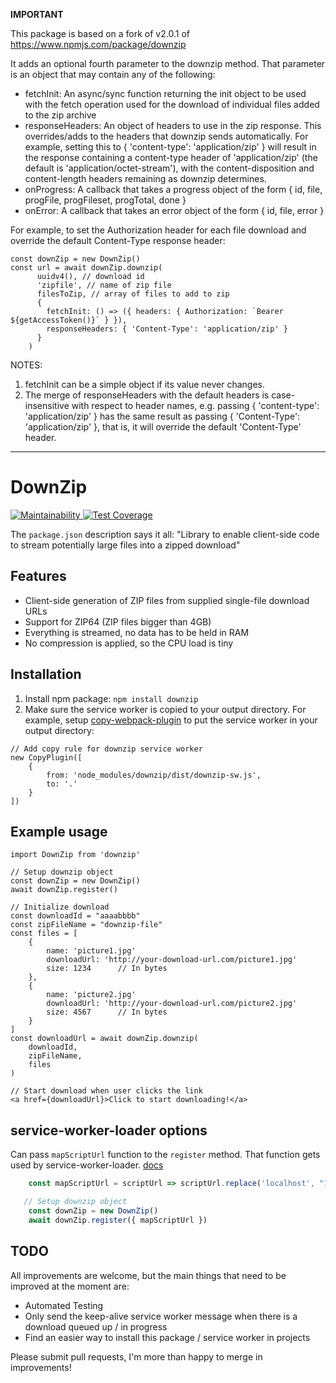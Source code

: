 **IMPORTANT**

This package is based on a fork of v2.0.1 of https://www.npmjs.com/package/downzip

It adds an optional fourth parameter to the downzip method. That parameter is an object that may contain any of the
following:
- fetchInit: An async/sync function returning the init object to be used with the fetch operation used for the download
    of individual files added to the zip archive
- responseHeaders: An object of headers to use in the zip response. This overrides/adds to the headers that downzip
    sends automatically. For example, setting this to { 'content-type': 'application/zip' } will result in the response
    containing a content-type header of 'application/zip' (the default is 'application/octet-stream'), with the
    content-disposition and content-length headers remaining as downzip determines.
- onProgress: A callback that takes a progress object of the form { id, file, progFile, progFileset, progTotal, done }
- onError: A callback that takes an error object of the form { id, file, error }

For example, to set the Authorization header for each file download and override the default Content-Type response
header:

```
const downZip = new DownZip()
const url = await downZip.downzip(
      uuidv4(), // download id
      'zipfile', // name of zip file
      filesToZip, // array of files to add to zip
      { 
        fetchInit: () => ({ headers: { Authorization: `Bearer ${getAccessToken()}` } }),
        responseHeaders: { 'Content-Type': 'application/zip' }
      }
    )
```

NOTES: 
1. fetchInit can be a simple object if its value never changes.
1. The merge of responseHeaders with the default headers is case-insensitive with respect to header names, e.g.
  passing { 'content-type': 'application/zip' } has the same result as passing { 'Content-Type': 'application/zip' }, 
  that is, it will override the default 'Content-Type' header.

---


# DownZip
[![Maintainability](https://api.codeclimate.com/v1/badges/862b0665619d30cd322e/maintainability)](https://codeclimate.com/github/robbederks/downzip/maintainability)[ ![Test Coverage](https://api.codeclimate.com/v1/badges/862b0665619d30cd322e/test_coverage)](https://codeclimate.com/github/robbederks/downzip/test_coverage)

The `package.json` description says it all: "Library to enable client-side code to stream potentially large files into a zipped download"

## Features
* Client-side generation of ZIP files from supplied single-file download URLs
* Support for ZIP64 (ZIP files bigger than 4GB)
* Everything is streamed, no data has to be held in RAM
* No compression is applied, so the CPU load is tiny

## Installation
1. Install npm package: `npm install downzip`
2. Make sure the service worker is copied to your output directory. For example, setup [copy-webpack-plugin](https://www.npmjs.com/package/copy-webpack-plugin) to put the service worker in your output directory:
```
// Add copy rule for downzip service worker
new CopyPlugin([
    {
        from: 'node_modules/downzip/dist/downzip-sw.js',
        to: '.'
    }
])
```

## Example usage
```
import DownZip from 'downzip'

// Setup downzip object
const downZip = new DownZip()
await downZip.register()

// Initialize download
const downloadId = "aaaabbbb"
const zipFileName = "downzip-file"
const files = [
    {
        name: 'picture1.jpg' 
        downloadUrl: 'http://your-download-url.com/picture1.jpg'
        size: 1234      // In bytes
    }, 
    {
        name: 'picture2.jpg' 
        downloadUrl: 'http://your-download-url.com/picture2.jpg'
        size: 4567      // In bytes
    }
]
const downloadUrl = await downZip.downzip(
    downloadId,
    zipFileName,
    files
)

```
```
// Start download when user clicks the link
<a href={downloadUrl}>Click to start downloading!</a>
```

## service-worker-loader options
Can pass `mapScriptUrl` function to the `register` method. That function gets used by
service-worker-loader. [docs](https://github.com/mohsen1/service-worker-loader#registerserviceworkermapscripturl-scripturl-string--string-options-registrationoptions-promiseserviceworkerregistration)

```js
    const mapScriptUrl = scriptUrl => scriptUrl.replace('localhost', "127.0.0.1")

   // Setup downzip object
    const downZip = new DownZip()
    await downZip.register({ mapScriptUrl })
```

## TODO
All improvements are welcome, but the main things that need to be improved at the moment are:
* Automated Testing
* Only send the keep-alive service worker message when there is a download queued up / in progress
* Find an easier way to install this package / service worker in projects

Please submit pull requests, I'm more than happy to merge in improvements!


